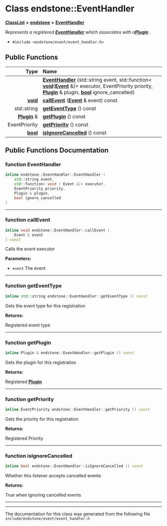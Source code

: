 

# Class endstone::EventHandler



[**ClassList**](annotated.md) **>** [**endstone**](namespaceendstone.md) **>** [**EventHandler**](classendstone_1_1EventHandler.md)



_Represents a registered_ [_**EventHandler**_](classendstone_1_1EventHandler.md) _which associates with a_[_**Plugin**_](classendstone_1_1Plugin.md) _._

* `#include <endstone/event/event_handler.h>`





































## Public Functions

| Type | Name |
| ---: | :--- |
|   | [**EventHandler**](#function-eventhandler) (std::string event, std::function&lt; [**void**](classendstone_1_1Vector.md)([**Event**](classendstone_1_1Event.md) &)&gt; executor, EventPriority priority, [**Plugin**](classendstone_1_1Plugin.md) & plugin, [**bool**](classendstone_1_1Vector.md) ignore\_cancelled) <br> |
|  [**void**](classendstone_1_1Vector.md) | [**callEvent**](#function-callevent) ([**Event**](classendstone_1_1Event.md) & event) const<br> |
|  std::string | [**getEventType**](#function-geteventtype) () const<br> |
|  [**Plugin**](classendstone_1_1Plugin.md) & | [**getPlugin**](#function-getplugin) () const<br> |
|  EventPriority | [**getPriority**](#function-getpriority) () const<br> |
|  [**bool**](classendstone_1_1Vector.md) | [**isIgnoreCancelled**](#function-isignorecancelled) () const<br> |




























## Public Functions Documentation




### function EventHandler 

```C++
inline endstone::EventHandler::EventHandler (
    std::string event,
    std::function< void ( Event &)> executor,
    EventPriority priority,
    Plugin & plugin,
    bool ignore_cancelled
) 
```




<hr>



### function callEvent 

```C++
inline void endstone::EventHandler::callEvent (
    Event & event
) const
```



Calls the event executor




**Parameters:**


* `event` The event 




        

<hr>



### function getEventType 

```C++
inline std::string endstone::EventHandler::getEventType () const
```



Gets the event type for this registration




**Returns:**

Registered event type 





        

<hr>



### function getPlugin 

```C++
inline Plugin & endstone::EventHandler::getPlugin () const
```



Gets the plugin for this registration




**Returns:**

Registered [**Plugin**](classendstone_1_1Plugin.md) 





        

<hr>



### function getPriority 

```C++
inline EventPriority endstone::EventHandler::getPriority () const
```



Gets the priority for this registration




**Returns:**

Registered Priority 





        

<hr>



### function isIgnoreCancelled 

```C++
inline bool endstone::EventHandler::isIgnoreCancelled () const
```



Whether this listener accepts cancelled events




**Returns:**

True when ignoring cancelled events 





        

<hr>

------------------------------
The documentation for this class was generated from the following file `include/endstone/event/event_handler.h`

